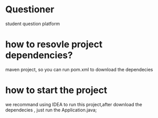 # Questioner
student question platform 

# how to resovle project dependencies?
maven project, so you can run pom.xml to download the dependecies
# how to start the project
we recommand using IDEA to run this project,after download the dependecies , just run the Application.java;

